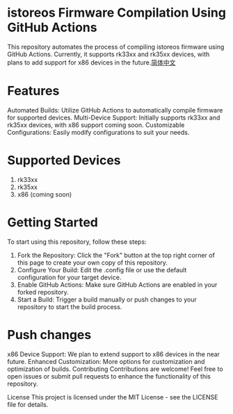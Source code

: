 # istoreos Firmware Compilation Using GitHub Actions 
This repository automates the process of compiling istoreos firmware using GitHub Actions. Currently, it supports rk33xx and rk35xx devices, with plans to add support for x86 devices in the future.[简体中文](README_ZH.md) 

# Features
Automated Builds: Utilize GitHub Actions to automatically compile firmware for supported devices.
Multi-Device Support: Initially supports rk33xx and rk35xx devices, with x86 support coming soon.
Customizable Configurations: Easily modify configurations to suit your needs.

# Supported Devices
1. rk33xx
2. rk35xx
3. x86 (coming soon)

# Getting Started
To start using this repository, follow these steps:

1. Fork the Repository: Click the "Fork" button at the top right corner of this page to create your own copy of this repository.
2. Configure Your Build: Edit the .config file or use the default configuration for your target device.
3. Enable GitHub Actions: Make sure GitHub Actions are enabled in your forked repository.
4. Start a Build: Trigger a build manually or push changes to your repository to start the build process.

# Push changes 
x86 Device Support: We plan to extend support to x86 devices in the near future.
Enhanced Customization: More options for customization and optimization of builds.
Contributing
Contributions are welcome! Feel free to open issues or submit pull requests to enhance the functionality of this repository.

License
This project is licensed under the MIT License - see the LICENSE file for details.

